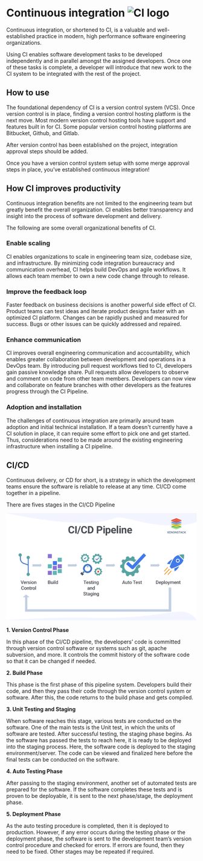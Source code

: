 # Continuous integration <img src="Images/continuous-integration_logo.png" alt="CI logo" width= 50 height=50>

Continuous integration, or shortened to CI, is a valuable and well-established practice in modern, high performance
software engineering organizations.

Using CI enables software development tasks to be developed independently and in parallel amongst the assigned
developers. Once one of these tasks is complete, a developer will introduce that new work to the CI system to be
integrated with the rest of the project.

## How to use

The foundational dependency of CI is a version control system (VCS). Once version control is in place, finding a version
control hosting platform is the next move. Most modern version control hosting tools have support and features built in
for CI. Some popular version control hosting platforms are Bitbucket, Github, and Gitlab.

After version control has been established on the project, integration approval steps should be added.

Once you have a version control system setup with some merge approval steps in place, you’ve established continuous
integration!

## How CI improves productivity

Continuous integration benefits are not limited to the engineering team but greatly benefit the overall organization. CI
enables better transparency and insight into the process of software development and delivery.

The following are some overall organizational benefits of CI.

### Enable scaling

CI enables organizations to scale in engineering team size, codebase size, and infrastructure. By minimizing code
integration bureaucracy and communication overhead, CI helps build DevOps and agile workflows. It allows each team
member to own a new code change through to release.

### Improve the feedback loop

Faster feedback on business decisions is another powerful side effect of CI. Product teams can test ideas and iterate
product designs faster with an optimized CI platform. Changes can be rapidly pushed and measured for success. Bugs or
other issues can be quickly addressed and repaired.

### Enhance communication

CI improves overall engineering communication and accountability, which enables greater collaboration between
development and operations in a DevOps team. By introducing pull request workflows tied to CI, developers gain passive
knowledge share. Pull requests allow developers to observe and comment on code from other team members. Developers can
now view and collaborate on feature branches with other developers as the features progress through the CI Pipeline.

### Adoption and installation

The challenges of continuous integration are primarily around team adoption and initial technical installation. If a
team doesn't currently have a CI solution in place, it can require some effort to pick one and get started. Thus,
considerations need to be made around the existing engineering infrastructure when installing a CI pipeline.

## CI/CD

Continuous delivery, or CD for short, is a strategy in which the development teams ensure the software is reliable to
release at any time. CI/CD come together in a pipeline.

There are fives stages in the CI/CD Pipeline

![CI/CD Pipeline](Images\continuous-integration-and-continuous-delivery-pipeline.png)

**1. Version Control Phase**

In this phase of the CI/CD pipeline, the developers’ code is committed through version control software or systems such
as git, apache subversion, and more. It controls the commit history of the software code so that it can be changed if
needed.

**2. Build Phase**

This phase is the first phase of this pipeline system. Developers build their code, and then they pass their code
through the version control system or software. After this, the code returns to the build phase and gets compiled.

**3. Unit Testing and Staging**

When software reaches this stage, various tests are conducted on the software. One of the main tests is the Unit test,
in which the units of software are tested. After successful testing, the staging phase begins. As the software has
passed the tests to reach here, it is ready to be deployed into the staging process. Here, the software code is deployed
to the staging environment/server. The code can be viewed and finalized here before the final tests can be conducted on
the software.

**4. Auto Testing Phase**

After passing to the staging environment, another set of automated tests are prepared for the software. If the software
completes these tests and is proven to be deployable, it is sent to the next phase/stage, the deployment phase.

**5. Deployment Phase**

As the auto testing procedure is completed, then it is deployed to production. However, if any error occurs during the
testing phase or the deployment phase, the software is sent to the development team’s version control procedure and
checked for errors. If errors are found, then they need to be fixed. Other stages may be repeated if required.
